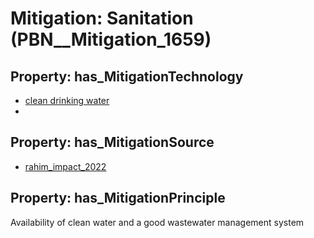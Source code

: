 # Mitigation: __Sanitation__ (PBN__Mitigation_1659)

## Property: has_MitigationTechnology

* [clean drinking water](../Technology/PBN__Technology_3985)
* [](../Technology/PBN__Technology_3986)

## Property: has_MitigationSource

* [rahim_impact_2022](../Article/PBN__Article_94)

## Property: has_MitigationPrinciple

Availability of clean water and a good wastewater management system

